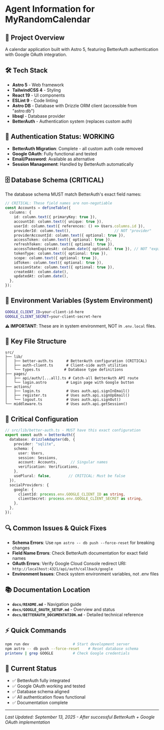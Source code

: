 # Agent Information for MyRandomCalendar

## 🎯 **Project Overview**
A calendar application built with Astro 5, featuring BetterAuth authentication with Google OAuth integration.

## 🛠 **Tech Stack**
- **Astro 5** - Web framework
- **TailwindCSS 4** - Styling
- **React 19** - UI components
- **ESLint 9** - Code linting
- **Astro DB** - Database with Drizzle ORM client (accessible from "astro:db")
- **libsql** - Database provider
- **BetterAuth** - Authentication system (replaces custom auth)

## 🔐 **Authentication Status: WORKING**
- **BetterAuth Migration**: Complete - all custom auth code removed
- **Google OAuth**: Fully functional and tested
- **Email/Password**: Available as alternative
- **Session Management**: Handled by BetterAuth automatically

## 🗄 **Database Schema (CRITICAL)**
The database schema MUST match BetterAuth's exact field names:

```typescript
// CRITICAL: These field names are non-negotiable
const Accounts = defineTable({
  columns: {
    id: column.text({ primaryKey: true }),
    accountId: column.text({ unique: true }),
    userId: column.text({ references: () => Users.columns.id }),
    providerId: column.text(),                    // NOT "provider"
    providerAccountId: column.text({ optional: true }),
    accessToken: column.text({ optional: true }),
    refreshToken: column.text({ optional: true }),
    accessTokenExpiresAt: column.date({ optional: true }), // NOT "expiresAt"
    tokenType: column.text({ optional: true }),
    scope: column.text({ optional: true }),
    idToken: column.text({ optional: true }),
    sessionState: column.text({ optional: true }),
    createdAt: column.date(),
    updatedAt: column.date(),
  },
});
```

## 🔧 **Environment Variables (System Environment)**
```bash
GOOGLE_CLIENT_ID=your-client-id-here
GOOGLE_CLIENT_SECRET=your-client-secret-here
```
**⚠️ IMPORTANT**: These are in system environment, NOT in `.env.local` files.

## 📁 **Key File Structure**
```
src/
├── lib/
│   ├── better-auth.ts      # BetterAuth configuration (CRITICAL)
│   ├── auth-client.ts      # Client-side auth utilities
│   └── types.ts           # Database type definitions
├── pages/
│   ├── api/auth/[...all].ts # Catch-all BetterAuth API route
│   └── login.astro         # Login page with Google button
├── actions/
│   ├── login.ts            # Uses auth.api.signInEmail()
│   ├── register.ts         # Uses auth.api.signUpEmail()
│   └── logout.ts           # Uses auth.api.signOut()
└── middleware.ts           # Uses auth.api.getSession()
```

## 🚨 **Critical Configuration**
```typescript
// src/lib/better-auth.ts - MUST have this exact configuration
export const auth = betterAuth({
  database: drizzleAdapter(db, {
    provider: "sqlite",
    schema: {
      user: Users,
      session: Sessions,
      account: Accounts,      // Singular names
      verification: Verifications,
    },
    usePlural: false,        // CRITICAL: Must be false
  }),
  socialProviders: {
    google: {
      clientId: process.env.GOOGLE_CLIENT_ID as string,
      clientSecret: process.env.GOOGLE_CLIENT_SECRET as string,
    },
  },
});
```

## 🔍 **Common Issues & Quick Fixes**
- **Schema Errors**: Use `npm astro -- db push --force-reset` for breaking changes
- **Field Name Errors**: Check BetterAuth documentation for exact field names
- **OAuth Errors**: Verify Google Cloud Console redirect URI: `http://localhost:4321/api/auth/callback/google`
- **Environment Issues**: Check system environment variables, not .env files

## 📚 **Documentation Location**
- **`docs/README.md`** - Navigation guide
- **`docs/GOOGLE_OAUTH_SETUP.md`** - Overview and status
- **`docs/BETTERAUTH_DOCUMENTATION.md`** - Detailed technical reference

## ⚡ **Quick Commands**
```bash
npm run dev                    # Start development server
npm astro -- db push --force-reset    # Reset database schema
printenv | grep GOOGLE         # Check Google credentials
```

## 🎯 **Current Status**
- ✅ BetterAuth fully integrated
- ✅ Google OAuth working and tested
- ✅ Database schema aligned
- ✅ All authentication flows functional
- ✅ Documentation complete

---
*Last Updated: September 13, 2025 - After successful BetterAuth + Google OAuth implementation*
